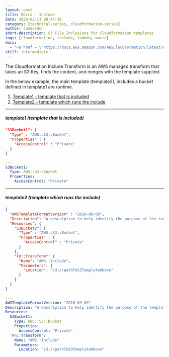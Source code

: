 ```yaml
---
layout: post
title: Macro - Include
date: 2020-02-11 08:44:38
category: [technical-series, cloudformation-series]
author: samGordon
short-description: S3 File Inclusions for Cloudformation templates
tags: [cloudformation, include, lambda, macro]
docs:
  - "<a href = \"https://docs.aws.amazon.com/AWSCloudFormation/latest/UserGuide/template-macros.html\">AWS docs on cloudformation Transforms</a>"
skill: intermediate
---
```


The Cloudformation Include Transform is an AWS managed transform that takes an S3 Key, finds the content, and merges with the template supplied.
  
In the below example, the main template (template2), includes a bucket defined in template1 are runtime.

1. [Template1 - template that is included](#template1)
2. [Template2 - template which runs the include](#template2)

---

<a name = "template1"></a>
##### template1 (template that is included)

```json
"S3Bucket1": {
  "Type" : "AWS::S3::Bucket",
  "Properties" : {
    "AccessControl" : "Private"
  }
}
```
```yml
---
S3Bucket1:
  Type: AWS::S3::Bucket
  Properties:
    AccessControl: "Private"
```

---

<a name = "template2"></a>
##### template2 (template which runs the include)

```json
{
  "AWSTemplateFormatVersion" : "2010-09-09",
  "Description": "A description to help identify the purpose of the template",
  "Resources": {
    "S3Bucket2": {
      "Type" : "AWS::S3::Bucket",
      "Properties" : {
        "AccessControl" : "Private"
      }
    },
    "Fn::Transform": {
      "Name": "AWS::Include",
      "Parameters": {
        "Location": "s3://pathToS3TemplateAbove"
      }
    }
  }
}
```

```yml
---
AWSTemplateFormatVersion: "2010-09-09"
Description: "A description to help identify the purpose of the template"
Resources:
  S3Bucket1:
    Type: AWS::S3::Bucket
    Properties:
      AccessControl: "Private"
  'Fn::Transform':
    Name: "AWS::Include"
    Parameters:
      Location: "s3://pathToS3TemplateAbove"
```

